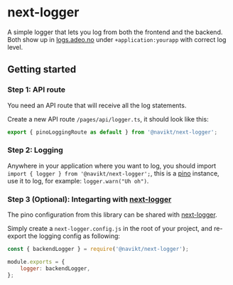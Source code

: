 # next-logger

A simple logger that lets you log from both the frontend and the backend. Both show up in [logs.adeo.no](https://logs.adeo.no) under `+application:yourapp` with correct log level.

## Getting started

### Step 1: API route
You need an API route that will receive all the log statements.

Create a new API route `/pages/api/logger.ts`, it should look like this:

```ts
export { pinoLoggingRoute as default } from '@navikt/next-logger';
```

### Step 2: Logging

Anywhere in your application where you want to log, you should import `import { logger } from '@navikt/next-logger';`, this is a [pino](https://github.com/pinojs/pino/blob/master/docs/api.md#logger) instance, use it to log, for example: `logger.warn("Uh oh")`.

### Step 3 (Optional): Integarting with [next-logger](https://www.npmjs.com/package/next-logger)

The pino configuration from this library can be shared with [next-logger](https://www.npmjs.com/package/next-logger).

Simply create a `next-logger.config.js` in the root of your project, and re-export the logging config as following:

```js
const { backendLogger } = require('@navikt/next-logger');

module.exports = {
    logger: backendLogger,
};

```
